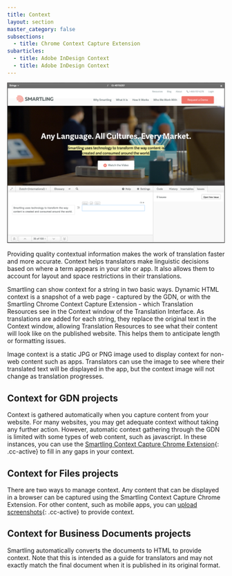 ```yaml
---
title: Context
layout: section
master_category: false
subsections:
  - title: Chrome Context Capture Extension
subarticles:
  - title: Adobe InDesign Context
  - title: Adobe InDesign Context
---
```



![](/uploads/versions/smartling___translations_management---x----1178-869x---.png)

Providing quality contextual information makes the work of translation faster and more accurate. Context helps translators make linguistic decisions based on where a term appears in your site or app. It also allows them to account for layout and space restrictions in their translations.

Smartling can show context for a string in two basic ways. Dynamic HTML context is a snapshot of a web page - captured by the GDN, or with the Smartling Chrome Context Capture Extension - which Translation Resources see in the Context window of the Translation Interface. As translations are added for each string, they replace the original text in the Context window, allowing Translation Resources to see what their content will look like on the published website. This helps them to anticipate length or formatting issues.

Image context is a static JPG or PNG image used to display context for non-web content such as apps. Translators can use the image to see where their translated text will be displayed in the app, but the context image will not change as translation progresses.

## Context for GDN projects

Context is gathered automatically when you capture content from your website. For many websites, you may get adequate context without taking any further action. However, automatic context gathering through the GDN is limited with some types of web content, such as javascript. In these instances, you can use the [Smartling Context Capture Chrome Extension](){: .cc-active} to fill in any gaps in your context.

## Context for Files projects

There are two ways to manage context. Any content that can be displayed in a browser can be captured using the Smartling Context Capture Chrome Extension. For other content, such as mobile apps, you can [upload screenshots](){: .cc-active} to provide context.

## Context for Business Documents projects

Smartling automatically converts the documents to HTML to provide context. Note that this is intended as a guide for translators and may not exactly match the final document when it is published in its original format.